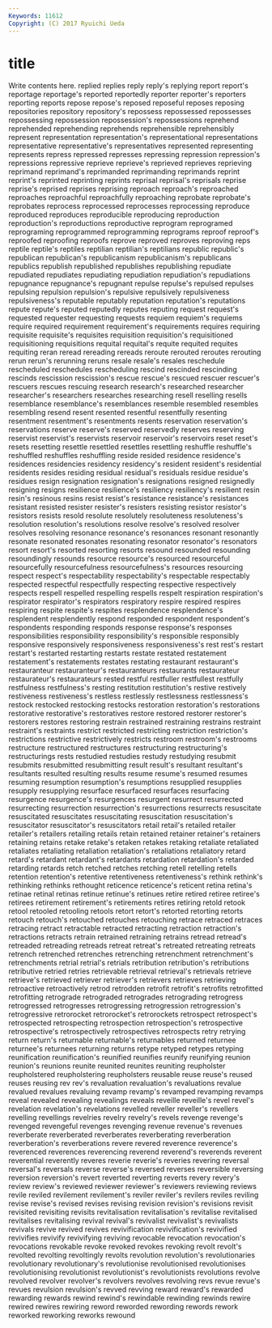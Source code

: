 ```yaml
---
Keywords: 11612 
Copyright: (C) 2017 Ryuichi Ueda
---
```


# title

Write contents here.
replied replies reply reply's replying report report's reportage reportage's
reported reportedly reporter reporter's reporters reporting reports repose repose's reposed
reposeful reposes reposing repositories repository repository's repossess repossessed repossesses repossessing
repossession repossession's repossessions reprehend reprehended reprehending reprehends reprehensible reprehensibly represent
representation representation's representational representations representative representative's representatives represented representing represents
repress repressed represses repressing repression repression's repressions repressive reprieve reprieve's
reprieved reprieves reprieving reprimand reprimand's reprimanded reprimanding reprimands reprint reprint's
reprinted reprinting reprints reprisal reprisal's reprisals reprise reprise's reprised reprises
reprising reproach reproach's reproached reproaches reproachful reproachfully reproaching reprobate reprobate's
reprobates reprocess reprocessed reprocesses reprocessing reproduce reproduced reproduces reproducible reproducing
reproduction reproduction's reproductions reproductive reprogram reprogramed reprograming reprogrammed reprogramming reprograms
reproof reproof's reproofed reproofing reproofs reprove reproved reproves reproving reps
reptile reptile's reptiles reptilian reptilian's reptilians republic republic's republican republican's
republicanism republicanism's republicans republics republish republished republishes republishing repudiate repudiated
repudiates repudiating repudiation repudiation's repudiations repugnance repugnance's repugnant repulse repulse's
repulsed repulses repulsing repulsion repulsion's repulsive repulsively repulsiveness repulsiveness's reputable
reputably reputation reputation's reputations repute repute's reputed reputedly reputes reputing
request request's requested requester requesting requests requiem requiem's requiems require
required requirement requirement's requirements requires requiring requisite requisite's requisites requisition
requisition's requisitioned requisitioning requisitions requital requital's requite requited requites requiting
reran reread rereading rereads reroute rerouted reroutes rerouting rerun rerun's
rerunning reruns resale resale's resales reschedule rescheduled reschedules rescheduling rescind
rescinded rescinding rescinds rescission rescission's rescue rescue's rescued rescuer rescuer's
rescuers rescues rescuing research research's researched researcher researcher's researchers researches
researching resell reselling resells resemblance resemblance's resemblances resemble resembled resembles
resembling resend resent resented resentful resentfully resenting resentment resentment's resentments
resents reservation reservation's reservations reserve reserve's reserved reservedly reserves reserving
reservist reservist's reservists reservoir reservoir's reservoirs reset reset's resets resetting
resettle resettled resettles resettling reshuffle reshuffle's reshuffled reshuffles reshuffling reside
resided residence residence's residences residencies residency residency's resident resident's residential
residents resides residing residual residual's residuals residue residue's residues resign
resignation resignation's resignations resigned resignedly resigning resigns resilience resilience's resiliency
resiliency's resilient resin resin's resinous resins resist resist's resistance resistance's
resistances resistant resisted resister resister's resisters resisting resistor resistor's resistors
resists resold resolute resolutely resoluteness resoluteness's resolution resolution's resolutions resolve
resolve's resolved resolver resolves resolving resonance resonance's resonances resonant resonantly
resonate resonated resonates resonating resonator resonator's resonators resort resort's resorted
resorting resorts resound resounded resounding resoundingly resounds resource resource's resourced
resourceful resourcefully resourcefulness resourcefulness's resources resourcing respect respect's respectability respectability's
respectable respectably respected respectful respectfully respecting respective respectively respects respell
respelled respelling respells respelt respiration respiration's respirator respirator's respirators respiratory
respire respired respires respiring respite respite's respites resplendence resplendence's resplendent
resplendently respond responded respondent respondent's respondents responding responds response response's
responses responsibilities responsibility responsibility's responsible responsibly responsive responsively responsiveness responsiveness's
rest rest's restart restart's restarted restarting restarts restate restated restatement
restatement's restatements restates restating restaurant restaurant's restauranteur restauranteur's restauranteurs restaurants
restaurateur restaurateur's restaurateurs rested restful restfuller restfullest restfully restfulness restfulness's
resting restitution restitution's restive restively restiveness restiveness's restless restlessly restlessness
restlessness's restock restocked restocking restocks restoration restoration's restorations restorative restorative's
restoratives restore restored restorer restorer's restorers restores restoring restrain restrained
restraining restrains restraint restraint's restraints restrict restricted restricting restriction restriction's
restrictions restrictive restrictively restricts restroom restroom's restrooms restructure restructured restructures
restructuring restructuring's restructurings rests restudied restudies restudy restudying resubmit resubmits
resubmitted resubmitting result result's resultant resultant's resultants resulted resulting results
resume resume's resumed resumes resuming resumption resumption's resumptions resupplied resupplies
resupply resupplying resurface resurfaced resurfaces resurfacing resurgence resurgence's resurgences resurgent
resurrect resurrected resurrecting resurrection resurrection's resurrections resurrects resuscitate resuscitated resuscitates
resuscitating resuscitation resuscitation's resuscitator resuscitator's resuscitators retail retail's retailed retailer
retailer's retailers retailing retails retain retained retainer retainer's retainers retaining
retains retake retake's retaken retakes retaking retaliate retaliated retaliates retaliating
retaliation retaliation's retaliations retaliatory retard retard's retardant retardant's retardants retardation
retardation's retarded retarding retards retch retched retches retching retell retelling
retells retention retention's retentive retentiveness retentiveness's rethink rethink's rethinking rethinks
rethought reticence reticence's reticent retina retina's retinae retinal retinas retinue
retinue's retinues retire retired retiree retiree's retirees retirement retirement's retirements
retires retiring retold retook retool retooled retooling retools retort retort's
retorted retorting retorts retouch retouch's retouched retouches retouching retrace retraced
retraces retracing retract retractable retracted retracting retraction retraction's retractions retracts
retrain retrained retraining retrains retread retread's retreaded retreading retreads retreat
retreat's retreated retreating retreats retrench retrenched retrenches retrenching retrenchment retrenchment's
retrenchments retrial retrial's retrials retribution retribution's retributions retributive retried retries
retrievable retrieval retrieval's retrievals retrieve retrieve's retrieved retriever retriever's retrievers
retrieves retrieving retroactive retroactively retrod retrodden retrofit retrofit's retrofits retrofitted
retrofitting retrograde retrograded retrogrades retrograding retrogress retrogressed retrogresses retrogressing retrogression
retrogression's retrogressive retrorocket retrorocket's retrorockets retrospect retrospect's retrospected retrospecting retrospection
retrospection's retrospective retrospective's retrospectively retrospectives retrospects retry retrying return return's
returnable returnable's returnables returned returnee returnee's returnees returning returns retype
retyped retypes retyping reunification reunification's reunified reunifies reunify reunifying reunion
reunion's reunions reunite reunited reunites reuniting reupholster reupholstered reupholstering reupholsters
reusable reuse reuse's reused reuses reusing rev rev's revaluation revaluation's
revaluations revalue revalued revalues revaluing revamp revamp's revamped revamping revamps
reveal revealed revealing revealings reveals reveille reveille's revel revel's revelation
revelation's revelations revelled reveller reveller's revellers revelling revellings revelries revelry
revelry's revels revenge revenge's revenged revengeful revenges revenging revenue revenue's
revenues reverberate reverberated reverberates reverberating reverberation reverberation's reverberations revere revered
reverence reverence's reverenced reverences reverencing reverend reverend's reverends reverent reverential
reverently reveres reverie reverie's reveries revering reversal reversal's reversals reverse
reverse's reversed reverses reversible reversing reversion reversion's revert reverted reverting
reverts revery revery's review review's reviewed reviewer reviewer's reviewers reviewing
reviews revile reviled revilement revilement's reviler reviler's revilers reviles reviling
revise revise's revised revises revising revision revision's revisions revisit revisited
revisiting revisits revitalisation revitalisation's revitalise revitalised revitalises revitalising revival revival's
revivalist revivalist's revivalists revivals revive revived revives revivification revivification's revivified
revivifies revivify revivifying reviving revocable revocation revocation's revocations revokable revoke
revoked revokes revoking revolt revolt's revolted revolting revoltingly revolts revolution
revolution's revolutionaries revolutionary revolutionary's revolutionise revolutionised revolutionises revolutionising revolutionist revolutionist's
revolutionists revolutions revolve revolved revolver revolver's revolvers revolves revolving revs
revue revue's revues revulsion revulsion's revved revving reward reward's rewarded
rewarding rewards rewind rewind's rewindable rewinding rewinds rewire rewired rewires
rewiring reword reworded rewording rewords rework reworked reworking reworks rewound
